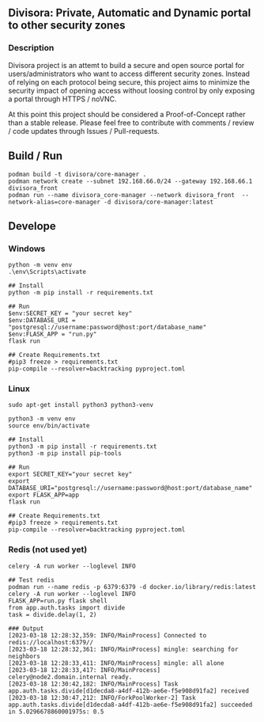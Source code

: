## Divisora: Private, Automatic and Dynamic portal to other security zones
### Description
Divisora project is an attemt to build a secure and open source portal for users/administrators who want to access different security zones. Instead of relying on each protocol being secure, this project aims to minimize the security impact of opening access without loosing control by only exposing a portal through HTTPS / noVNC.

At this point this project should be considered a Proof-of-Concept rather than a stable release. Please feel free to contribute with comments / review / code updates through Issues / Pull-requests.

## Build / Run
```
podman build -t divisora/core-manager .
podman network create --subnet 192.168.66.0/24 --gateway 192.168.66.1 divisora_front
podman run --name divisora_core-manager --network divisora_front  --network-alias=core-manager -d divisora/core-manager:latest
```

## Develope
### Windows
```
python -m venv env
.\env\Scripts\activate

## Install
python -m pip install -r requirements.txt

## Run
$env:SECRET_KEY = "your secret key"
$env:DATABASE_URI = "postgresql://username:password@host:port/database_name"
$env:FLASK_APP = "run.py"
flask run

## Create Requirements.txt
#pip3 freeze > requirements.txt
pip-compile --resolver=backtracking pyproject.toml
```
### Linux
```
sudo apt-get install python3 python3-venv

python3 -m venv env
source env/bin/activate

## Install
python3 -m pip install -r requirements.txt
python3 -m pip install pip-tools

## Run
export SECRET_KEY="your secret key"
export DATABASE_URI="postgresql://username:password@host:port/database_name"
export FLASK_APP=app
flask run

## Create Requirements.txt
#pip3 freeze > requirements.txt
pip-compile --resolver=backtracking pyproject.toml
```

### Redis (not used yet)
```
celery -A run worker --loglevel INFO

## Test redis
podman run --name redis -p 6379:6379 -d docker.io/library/redis:latest
celery -A run worker --loglevel INFO
FLASK_APP=run.py flask shell
from app.auth.tasks import divide
task = divide.delay(1, 2)

### Output
[2023-03-18 12:28:32,359: INFO/MainProcess] Connected to redis://localhost:6379//
[2023-03-18 12:28:32,361: INFO/MainProcess] mingle: searching for neighbors
[2023-03-18 12:28:33,411: INFO/MainProcess] mingle: all alone
[2023-03-18 12:28:33,417: INFO/MainProcess] celery@node2.domain.internal ready.
[2023-03-18 12:30:42,182: INFO/MainProcess] Task app.auth.tasks.divide[d1decda8-a4df-412b-ae6e-f5e908d91fa2] received
[2023-03-18 12:30:47,212: INFO/ForkPoolWorker-2] Task app.auth.tasks.divide[d1decda8-a4df-412b-ae6e-f5e908d91fa2] succeeded in 5.0296678860001975s: 0.5
```